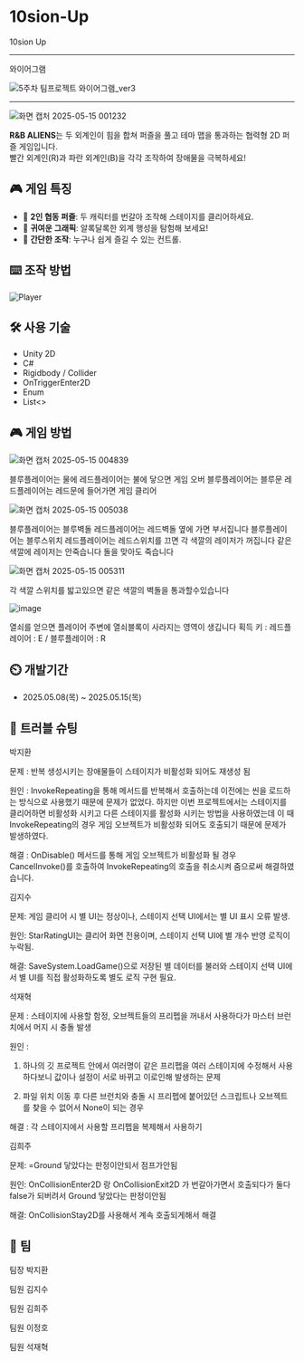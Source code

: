 # 10sion-Up
10sion Up




--------------------------------------------------------------

와이어그램

![5주차 팀프로젝트 와이어그램_ver3](https://github.com/user-attachments/assets/fc6edd8b-9608-422b-85ec-a5de3e4307f6)


------------------------------------------------------------



![화면 캡처 2025-05-15 001232](https://github.com/user-attachments/assets/6b493cd8-68f0-4d84-b746-a52514215657)

**R&B ALIENS**는 두 외계인이 힘을 합쳐 퍼즐을 풀고 테마 맵을 통과하는 협력형 2D 퍼즐 게임입니다.  
빨간 외계인(R)과 파란 외계인(B)을 각각 조작하여 장애물을 극복하세요!

## 🎮 게임 특징

- 🧠 **2인 협동 퍼즐**: 두 캐릭터를 번갈아 조작해 스테이지를 클리어하세요.
- 🌈 **귀여운 그래픽**: 알록달록한 외계 행성을 탐험해 보세요!
- 🎯 **간단한 조작**: 누구나 쉽게 즐길 수 있는 컨트롤.


## ⌨️ 조작 방법

![Player](https://github.com/user-attachments/assets/14620577-3264-4f39-a386-2bbc4fb8331b)

## 🛠️ 사용 기술

- Unity 2D
- C#
- Rigidbody / Collider
- OnTriggerEnter2D
- Enum
- List<>

## 🎮 게임 방법

![화면 캡처 2025-05-15 004839](https://github.com/user-attachments/assets/282bf0ce-85e6-4575-9c2f-40d2f068836e)

블루플레이어는 물에 레드플레이어는 불에 닿으면 게임 오버
블루플레이어는 블루문 레드플레이어는 레드문에 들어가면 게임 클리어

![화면 캡처 2025-05-15 005038](https://github.com/user-attachments/assets/bc97cc39-1110-4227-b9a9-b037c957fc70)

블루플레이어는 블루벽돌 레드플레이어는 레드벽돌 옆에 가면 부서집니다
블루플레이어는 블루스위치 레드플레이어는 레드스위치를 끄면 각 색깔의 레이저가 꺼집니다
같은색깔에 레이저는 안죽습니다 돌을 맞아도 죽습니다

![화면 캡처 2025-05-15 005311](https://github.com/user-attachments/assets/43587d01-f6f6-4d64-a36b-e9fbf2048abc)

각 색깔 스위치를 밟고있으면 같은 색깔의 벽돌을 통과할수있습니다

![image](https://github.com/user-attachments/assets/2fe68501-ffdb-4684-8b48-97a4d50ce883)

열쇠를 얻으면 플레이어 주변에 열쇠블록이 사라지는 영역이 생깁니다
획득 키  :  레드플레이어 : E / 블루플레이어 : R

## ⏲️ 개발기간
- 2025.05.08(목) ~ 2025.05.15(목)


## 🎯 트러블 슈팅
박지환

문제 :  반복 생성시키는 장애물들이 스테이지가 비활성화 되어도 재생성 됨

원인 : InvokeRepeating을 통해 메서드를 반복해서 호출하는데 이전에는 씬을 로드하는 방식으로 사용했기 때문에 문제가 없었다. 하지만 이번 프로젝트에서는 스테이지를 클리어하면 비활성화 시키고 다른 스테이지를 활성화 시키는 방법을 사용하였는데 이 때 InvokeRepeating의 경우 게임 오브젝트가 비활성화 되어도 호출되기 때문에 문제가  발생하였다.

해결 : OnDisable() 메서드를 통해 게임 오브젝트가 비활성화 될 경우 CancelInvoke()를 호출하여 InvokeRepeating의 호출을 취소시켜 줌으로써 해결하였습니다.

김지수

문제: 게임 클리어 시 별 UI는 정상이나, 스테이지 선택 UI에서는 별 UI 표시 오류 발생.

원인: StarRatingUI는 클리어 화면 전용이며, 스테이지 선택 UI에 별 개수 반영 로직이 누락됨.

해결: SaveSystem.LoadGame()으로 저장된 별 데이터를 불러와 스테이지 선택 UI에서 별 UI를 직접 활성화하도록 별도 로직 구현 필요.

석재혁

문제 : 스테이지에 사용할 함정, 오브젝트들의 프리펩을 꺼내서 사용하다가 마스터 브런치에서 머지 시 충돌 발생

원인 : 

1) 하나의 깃 프로젝트 안에서 여러명이 같은 프리펩을 여러 스테이지에 수정해서 사용하다보니 값이나 설정이 서로 바뀌고 이로인해 발생하는
문제

3) 파일 위치 이동 후 다른 브런치와 충돌 시 프리펩에 붙어있던 스크립트나 오브젝트를 찾을 수 없어서 None이 되는 경우

해결 : 각 스테이지에서 사용할 프리펩을 복제해서 사용하기

김희주

문제: =Ground 닿았다는 판정이안되서 점프가안됨

원인: OnCollisionEnter2D 랑 OnCollisionExit2D 가 번갈아가면서 호출되다가 둘다 false가 되버려서 Ground 닿았다는 판정이안됨

해결: OnCollisionStay2D를 사용해서 계속 호출되게해서 해결


## 🧑 팀

팀장 박지환

팀원 김지수

팀원 김희주

팀원 이정호

팀원 석재혁
